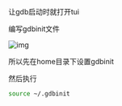 让gdb启动时就打开tui

编写gdbinit文件

![img](https://i-blog.csdnimg.cn/blog_migrate/3de5637f0c72114511dcd7d825934660.png)

所以先在home目录下设置gdbinit

然后执行

```bash
source ~/.gdbinit
```





